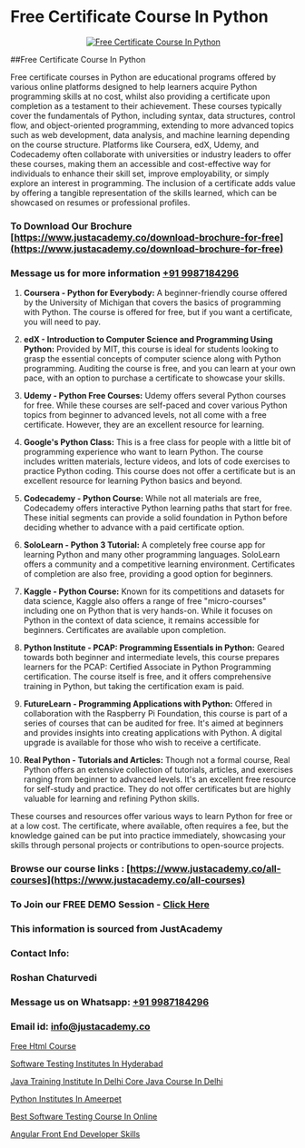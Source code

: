 # Free Certificate Course In Python

<p align="center">
  <a href="https://justacademy.co/course-detail/python-training">
    <img src="https://justacademy.co/storage2/course_image/1709713400_course_image.webp" alt="Free Certificate Course In Python">
  </a>
</p>
##Free Certificate Course In Python

Free certificate courses in Python are educational programs offered by various online platforms designed to help learners acquire Python programming skills at no cost, whilst also providing a certificate upon completion as a testament to their achievement. These courses typically cover the fundamentals of Python, including syntax, data structures, control flow, and object-oriented programming, extending to more advanced topics such as web development, data analysis, and machine learning depending on the course structure. Platforms like Coursera, edX, Udemy, and Codecademy often collaborate with universities or industry leaders to offer these courses, making them an accessible and cost-effective way for individuals to enhance their skill set, improve employability, or simply explore an interest in programming. The inclusion of a certificate adds value by offering a tangible representation of the skills learned, which can be showcased on resumes or professional profiles.
### To Download Our Brochure [https://www.justacademy.co/download-brochure-for-free](https://www.justacademy.co/download-brochure-for-free)
### Message us for more information [+91 9987184296](https://api.whatsapp.com/send?phone=919987184296)
1) **Coursera - Python for Everybody:** A beginner-friendly course offered by the University of Michigan that covers the basics of programming with Python. The course is offered for free, but if you want a certificate, you will need to pay.

2) **edX - Introduction to Computer Science and Programming Using Python:** Provided by MIT, this course is ideal for students looking to grasp the essential concepts of computer science along with Python programming. Auditing the course is free, and you can learn at your own pace, with an option to purchase a certificate to showcase your skills.

3) **Udemy - Python Free Courses:** Udemy offers several Python courses for free. While these courses are self-paced and cover various Python topics from beginner to advanced levels, not all come with a free certificate. However, they are an excellent resource for learning.

4) **Google's Python Class:** This is a free class for people with a little bit of programming experience who want to learn Python. The course includes written materials, lecture videos, and lots of code exercises to practice Python coding. This course does not offer a certificate but is an excellent resource for learning Python basics and beyond.

5) **Codecademy - Python Course:** While not all materials are free, Codecademy offers interactive Python learning paths that start for free. These initial segments can provide a solid foundation in Python before deciding whether to advance with a paid certificate option.

6) **SoloLearn - Python 3 Tutorial:** A completely free course app for learning Python and many other programming languages. SoloLearn offers a community and a competitive learning environment. Certificates of completion are also free, providing a good option for beginners.

7) **Kaggle - Python Course:** Known for its competitions and datasets for data science, Kaggle also offers a range of free "micro-courses" including one on Python that is very hands-on. While it focuses on Python in the context of data science, it remains accessible for beginners. Certificates are available upon completion.

8) **Python Institute - PCAP: Programming Essentials in Python:** Geared towards both beginner and intermediate levels, this course prepares learners for the PCAP: Certified Associate in Python Programming certification. The course itself is free, and it offers comprehensive training in Python, but taking the certification exam is paid.

9) **FutureLearn - Programming Applications with Python:** Offered in collaboration with the Raspberry Pi Foundation, this course is part of a series of courses that can be audited for free. It's aimed at beginners and provides insights into creating applications with Python. A digital upgrade is available for those who wish to receive a certificate.

10) **Real Python - Tutorials and Articles:** Though not a formal course, Real Python offers an extensive collection of tutorials, articles, and exercises ranging from beginner to advanced levels. It's an excellent free resource for self-study and practice. They do not offer certificates but are highly valuable for learning and refining Python skills.

These courses and resources offer various ways to learn Python for free or at a low cost. The certificate, where available, often requires a fee, but the knowledge gained can be put into practice immediately, showcasing your skills through personal projects or contributions to open-source projects.

### Browse our course links : [https://www.justacademy.co/all-courses](https://www.justacademy.co/all-courses) 
### To Join our FREE DEMO Session - [Click Here](https://www.justacademy.co/register-for-course-demo)


### This information is sourced from JustAcademy
### Contact Info:
### Roshan Chaturvedi
### Message us on Whatsapp: [+91 9987184296](https://api.whatsapp.com/send?phone=919987184296)
### Email id: [info@justacademy.co](mailto:info@justacademy.co)
                
[Free Html Course](https://www.linkedin.com/pulse/free-html-course-justacademy-mumbai-wtu1c?trackingId=xibnT1WEhDS6W3MqJTgedA%3D%3D&lipi=urn%3Ali%3Apage%3Ad_flagship3_showcase_admin%3BrO72kZqIQGOMCosqCkrMnA%3D%3D)

[Software Testing Institutes In Hyderabad](https://www.linkedin.com/pulse/software-testing-institutes-hyderabad-justacademy-delhi-pzdnc/)

[Java Training Institute In Delhi Core Java Course In Delhi](https://medium.com/@mistersumit961/java-training-institute-in-delhi-core-java-course-in-delhi-3be86b57b915)

[Python Institutes In Ameerpet](https://medium.com/@prempja40/python-institutes-in-ameerpet-1d6bc32cbb14)

[Best Software Testing Course In Online](https://justacademyin.github.io/justacademy/best-software-testing-course-in-online)

[Angular Front End Developer Skills](https://justacademyin.github.io/justacademy/angular-front-end-developer-skills)

